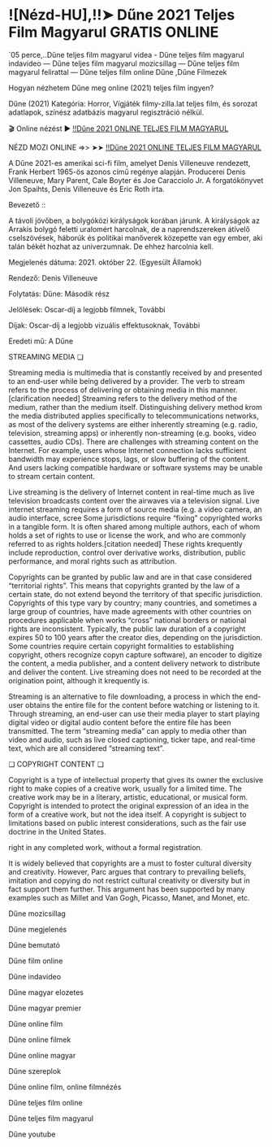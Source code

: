 # ![Nézd-HU],!!➤ Dűne 2021 Teljes Film Magyarul GRATIS ONLINE

`05 perce,..Dűne teljes film magyarul videa - Dűne teljes film magyarul indavideo — Dűne teljes film magyarul mozicsillag — Dűne teljes film magyarul felirattal — Dűne teljes film online Dűne ,Dűne Filmezek

Hogyan nézhetem Dűne meg online (2021) teljes film ingyen?

Dűne (2021) Kategória: Horror, Vígjáték filmy-zilla.lat teljes film, és sorozat adatlapok, színész adatbázis magyarul regisztráció nélkül.


🎬 Online nézést ► [!!Dűne 2021 ONLINE TELJES FILM MAGYARUL](https://cm.filmy-zilla.lat/hu/movie/438631)

NÉZD MOZI ONLINE =>> ➤➤ [!!Dűne 2021 ONLINE TELJES FILM MAGYARUL](https://cm.filmy-zilla.lat/hu/movie/438631)

A Dűne 2021-es amerikai sci-fi film, amelyet Denis Villeneuve rendezett, Frank Herbert 1965-ös azonos című regénye alapján. Producerei Denis Villeneuve, Mary Parent, Cale Boyter és Joe Caracciolo Jr. A forgatókönyvet Jon Spaihts, Denis Villeneuve és Eric Roth írta.

Bevezető ::

A távoli jövőben, a bolygóközi királyságok korában járunk. A királyságok az Arrakis bolygó feletti uralomért harcolnak, de a naprendszereken átívelő cselszövések, háborúk és politikai manőverek közepette van egy ember, aki talán békét hozhat az univerzumnak. De ehhez harcolnia kell.


Megjelenés dátuma: 2021. október 22. (Egyesült Államok)

Rendező: Denis Villeneuve

Folytatás: Dűne: Második rész

Jelölések: Oscar-díj a legjobb filmnek, További

Díjak: Oscar-díj a legjobb vizuális effektusoknak, További

Eredeti mű: A Dűne


STREAMING MEDIA ❏


Streaming media is multimedia that is constantly received by and presented to an end-user while being delivered by a provider. The verb to stream refers to the process of delivering or obtaining media in this manner.[clarification needed] Streaming refers to the delivery method of the medium, rather than the medium itself. Distinguishing delivery method krom the media distributed applies specifically to telecommunications networks, as most of the delivery systems are either inherently streaming (e.g. radio, television, streaming apps) or inherently non-streaming (e.g. books, video cassettes, audio CDs). There are challenges with streaming content on the Internet. For example, users whose Internet connection lacks sufficient bandwidth may experience stops, lags, or slow buffering of the content. And users lacking compatible hardware or software systems may be unable to stream certain content.


Live streaming is the delivery of Internet content in real-time much as live television broadcasts content over the airwaves via a television signal. Live internet streaming requires a form of source media (e.g. a video camera, an audio interface, scree
Some jurisdictions require “fixing” copyrighted works in a tangible form. It is often shared among multiple authors, each of whom holds a set of rights to use or license the work, and who are commonly referred to as rights holders.[citation needed] These rights krequently include reproduction, control over derivative works, distribution, public performance, and moral rights such as attribution.


Copyrights can be granted by public law and are in that case considered “territorial rights”. This means that copyrights granted by the law of a certain state, do not extend beyond the territory of that specific jurisdiction. Copyrights of this type vary by country; many countries, and sometimes a large group of countries, have made agreements with other countries on procedures applicable when works “cross” national borders or national rights are inconsistent. Typically, the public law duration of a copyright expires 50 to 100 years after the creator dies, depending on the jurisdiction. Some countries require certain copyright formalities to establishing copyright, others recognize copyn capture software), an encoder to digitize the content, a media publisher, and a content delivery network to distribute and deliver the content. Live streaming does not need to be recorded at the origination point, although it krequently is.


Streaming is an alternative to file downloading, a process in which the end-user obtains the entire file for the content before watching or listening to it. Through streaming, an end-user can use their media player to start playing digital video or digital audio content before the entire file has been transmitted. The term “streaming media” can apply to media other than video and audio, such as live closed captioning, ticker tape, and real-time text, which are all considered “streaming text”.


❏ COPYRIGHT CONTENT ❏


Copyright is a type of intellectual property that gives its owner the exclusive right to make copies of a creative work, usually for a limited time. The creative work may be in a literary, artistic, educational, or musical form. Copyright is intended to protect the original expression of an idea in the form of a creative work, but not the idea itself. A copyright is subject to limitations based on public interest considerations, such as the fair use doctrine in the United States.

right in any completed work, without a formal registration.


It is widely believed that copyrights are a must to foster cultural diversity and creativity. However, Parc argues that contrary to prevailing beliefs, imitation and copying do not restrict cultural creativity or diversity but in fact support them further. This argument has been supported by many examples such as Millet and Van Gogh, Picasso, Manet, and Monet, etc.


Dűne mozicsillag


Dűne megjelenés


Dűne bemutató


Dűne film online


Dűne indavideo


Dűne magyar elozetes


Dűne magyar premier


Dűne online film


Dűne online filmek


Dűne online magyar


Dűne szereplok


Dűne online film, online filmnézés


Dűne teljes film online


Dűne teljes film magyarul


Dűne youtube
